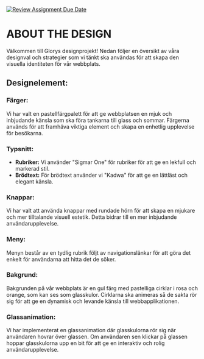 [![Review Assignment Due Date](https://classroom.github.com/assets/deadline-readme-button-24ddc0f5d75046c5622901739e7c5dd533143b0c8e959d652212380cedb1ea36.svg)](https://classroom.github.com/a/IwCr_2o0)

# ABOUT THE DESIGN

Välkommen till Glorys designprojekt! Nedan följer en översikt av våra designval och strategier som vi tänkt ska användas för att skapa den visuella identiteten för vår webbplats.

## Designelement:

### Färger:
Vi har valt en pastellfärgpalett för att ge webbplatsen en mjuk och inbjudande känsla som ska föra tankarna till glass och sommar. Färgerna används för att framhäva viktiga element och skapa en enhetlig upplevelse för besökarna.

### Typsnitt:
- **Rubriker:** Vi använder "Sigmar One" för rubriker för att ge en lekfull och markerad stil.
- **Brödtext:** För brödtext använder vi "Kadwa" för att ge en lättläst och elegant känsla.

### Knappar:
Vi har valt att använda knappar med rundade hörn för att skapa en mjukare och mer tilltalande visuell estetik. Detta bidrar till en mer inbjudande användarupplevelse.

### Meny:
Menyn består av en tydlig rubrik följt av navigationslänkar för att göra det enkelt för användarna att hitta det de söker.

### Bakgrund:
Bakgrunden på vår webbplats är en gul färg med pastelliga cirklar i rosa och orange, som kan ses som glasskulor. Cirklarna ska animeras så de sakta rör sig för att ge en dynamisk och levande känsla till webbapplikationen.

### Glassanimation:
Vi har implementerat en glassanimation där glasskulorna rör sig när användaren hovrar över glassen. Om användaren sen klickar på glassen hoppar glasskulorna upp en bit för att ge en interaktiv och rolig användarupplevelse.